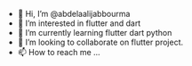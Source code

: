 - 👋 Hi, I’m @abdelaalijabbourma
- 👀 I’m interested in flutter and dart
- 🌱 I’m currently learning flutter dart python
- 💞️ I’m looking to collaborate on flutter project.
- 📫 How to reach me ...

<!---
abdelaalijabbourma/abdelaalijabbourma is a ✨ special ✨ repository because its `README.md` (this file) appears on your GitHub profile.
You can click the Preview link to take a look at your changes.
--->
